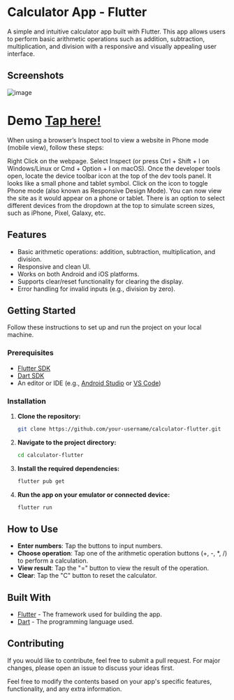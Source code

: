 # Calculator App - Flutter

A simple and intuitive calculator app built with Flutter. This app allows users to perform basic arithmetic operations such as addition, subtraction, multiplication, and division with a responsive and visually appealing user interface.

## Screenshots

![image](https://github.com/user-attachments/assets/f1045dff-c548-442c-a67b-1b7ba0609a3f)

# Demo [Tap here!](https://calculator-app-flutter.netlify.app/)

When using a browser’s Inspect tool to view a website in Phone mode (mobile view), follow these steps:

Right Click on the webpage.
Select Inspect (or press Ctrl + Shift + I on Windows/Linux or Cmd + Option + I on macOS).
Once the developer tools open, locate the device toolbar icon at the top of the dev tools panel. It looks like a small phone and tablet symbol.
Click on the icon to toggle Phone mode (also known as Responsive Design Mode).
You can now view the site as it would appear on a phone or tablet. There is an option to select different devices from the dropdown at the top to simulate screen sizes, such as iPhone, Pixel, Galaxy, etc.

## Features

- Basic arithmetic operations: addition, subtraction, multiplication, and division.
- Responsive and clean UI.
- Works on both Android and iOS platforms.
- Supports clear/reset functionality for clearing the display.
- Error handling for invalid inputs (e.g., division by zero).

## Getting Started

Follow these instructions to set up and run the project on your local machine.

### Prerequisites

- [Flutter SDK](https://flutter.dev/docs/get-started/install)
- [Dart SDK](https://dart.dev/get-dart)
- An editor or IDE (e.g., [Android Studio](https://developer.android.com/studio) or [VS Code](https://code.visualstudio.com/))

### Installation

1. **Clone the repository:**

   ```bash
   git clone https://github.com/your-username/calculator-flutter.git
   ```

2. **Navigate to the project directory:**

   ```bash
   cd calculator-flutter
   ```

3. **Install the required dependencies:**

   ```bash
   flutter pub get
   ```

4. **Run the app on your emulator or connected device:**

   ```bash
   flutter run
   ```

## How to Use

- **Enter numbers**: Tap the buttons to input numbers.
- **Choose operation**: Tap one of the arithmetic operation buttons (+, -, *, /) to perform a calculation.
- **View result**: Tap the "=" button to view the result of the operation.
- **Clear**: Tap the "C" button to reset the calculator.

## Built With

- [Flutter](https://flutter.dev) - The framework used for building the app.
- [Dart](https://dart.dev) - The programming language used.

## Contributing

If you would like to contribute, feel free to submit a pull request. For major changes, please open an issue to discuss your ideas first.


Feel free to modify the contents based on your app's specific features, functionality, and any extra information.
